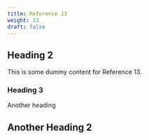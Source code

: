 ```yaml
---
title: Reference 13
weight: 13
draft: false
---
```


## Heading 2

This is some dummy content for Reference 13.

### Heading 3

Another heading

## Another Heading 2


